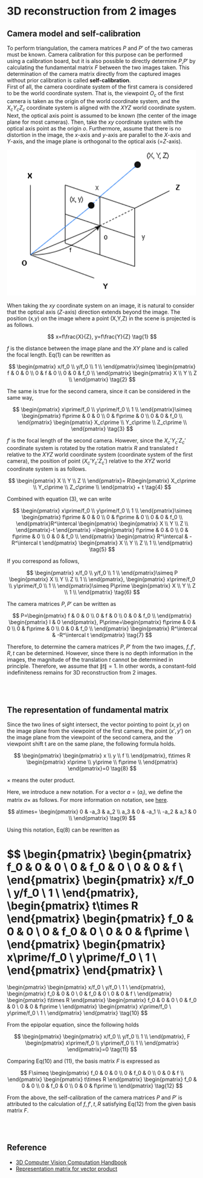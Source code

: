 # 3D reconstruction from 2 images

## Camera model and self-calibration
To perform triangulation, the camera matrices $P$ and $P\prime$ of the two cameras must be known. Camera calibration for this purpose can be performed using a calibration board, but it is also possible to directly determine $P$,$P\prime$ by calculating the fundamental matrix $F$ between the two images taken. This determination of the camera matrix directly from the captured images without prior calibration is called **self-calibration**.  
First of all, the camera coordinate system of the first camera is considered to be the world coordinate system. That is, the viewpoint $O_c$ of the first camera is taken as the origin of the world coordinate system, and the $X_cY_cZ_c$ coordinate system is aligned with the $XYZ$ world coordinate system. Next, the optical axis point is assumed to be known (the center of the image plane for most cameras). Then, take the $xy$ coordinate system with the optical axis point as the origin $o$. Furthermore, assume that there is no distortion in the image, the $x$-axis and $y$-axis are parallel to the $X$-axis and $Y$-axis, and the image plane is orthogonal to the optical axis (=$Z$-axis).

<img src='images/camera_model.png' width='500'>

When taking the $xy$ coordinate system on an image, it is natural to consider that the optical axis ($Z$-axis) direction extends beyond the image. The position (x,y) on the image where a point (X,Y,Z) in the scene is projected is as follows.

$$
x=f\frac{X}{Z}, y=f\frac{Y}{Z} \tag{1}
$$

$f$ is the distance between the image plane and the $XY$ plane and is called the focal length. Eq(1) can be rewritten as

$$
\begin{pmatrix}
x/f_0 \\
y/f_0 \\
1 \\
\end{pmatrix}\simeq
\begin{pmatrix}
f & 0 & 0 \\
0 & f & 0 \\
0 & 0 & f_0 \\
\end{pmatrix}
\begin{pmatrix}
X \\
Y \\
Z \\
\end{pmatrix} \tag{2}
$$

The same is true for the second camera, since it can be considered in the same way,

$$
\begin{pmatrix}
x\prime/f_0 \\
y\prime/f_0 \\
1 \\
\end{pmatrix}\simeq
\begin{pmatrix}
f\prime & 0 & 0 \\
0 & f\prime & 0 \\
0 & 0 & f_0 \\
\end{pmatrix}
\begin{pmatrix}
X_c\prime \\
Y_c\prime \\
Z_c\prime \\
\end{pmatrix} \tag{3}
$$

$f\prime$ is the focal length of the second camera. However, since the $X_c\prime Y_c\prime Z_c\prime$ coordinate system is rotated by the rotation matrix $R$ and translated $t$ relative to the $XYZ$ world coordinate system (coordinate system of the first camera), the position of point $(X_c\prime Y_c\prime Z_c\prime)$ relative to the $XYZ$ world coordinate system is as follows.

$$
\begin{pmatrix}
X \\
Y \\
Z \\
\end{pmatrix}=
R\begin{pmatrix}
X_c\prime \\
Y_c\prime \\
Z_c\prime \\
\end{pmatrix} + t \tag{4}
$$

Combined with equation (3), we can write

$$
\begin{pmatrix}
x\prime/f_0 \\
y\prime/f_0 \\
1 \\
\end{pmatrix}\simeq
\begin{pmatrix}
f\prime & 0 & 0 \\
0 & f\prime & 0 \\
0 & 0 & f_0 \\
\end{pmatrix}R^\intercal
\begin{pmatrix}
\begin{pmatrix}
X \\
Y \\
Z \\
\end{pmatrix}-t
\end{pmatrix}
=\begin{pmatrix}
f\prime & 0 & 0 \\
0 & f\prime & 0 \\
0 & 0 & f_0 \\
\end{pmatrix}
\begin{pmatrix}
R^\intercal & -R^\intercal t
\end{pmatrix}
\begin{pmatrix}
X \\
Y \\
Z \\
1 \\
\end{pmatrix}
\tag{5}
$$

If you correspond as follows,

$$
\begin{pmatrix}
x/f_0 \\
y/f_0 \\
1 \\
\end{pmatrix}\simeq P
\begin{pmatrix}
X \\
Y \\
Z \\
1 \\
\end{pmatrix},
\begin{pmatrix}
x\prime/f_0 \\
y\prime/f_0 \\
1 \\
\end{pmatrix}\simeq P\prime
\begin{pmatrix}
X \\
Y \\
Z \\
1 \\
\end{pmatrix} \tag{6}
$$

The camera matrices $P,P\prime$ can be written as

$$
P=\begin{pmatrix}
f & 0 & 0 \\
0 & f & 0 \\
0 & 0 & f_0 \\
\end{pmatrix}
\begin{pmatrix}
I & 0
\end{pmatrix},
P\prime=\begin{pmatrix}
f\prime & 0 & 0 \\
0 & f\prime & 0 \\
0 & 0 & f_0 \\
\end{pmatrix}
\begin{pmatrix}
R^\intercal & -R^\intercal t
\end{pmatrix} \tag{7}
$$

Therefore, to determine the camera matrices $P, P\prime$ from the two images, $f, f\prime, R, t$ can be determined. However, since there is no depth information in the images, the magnitude of the translation $t$ cannot be determined in principle. Therefore, we assume that $\lVert t \rVert =1$. In other words, a constant-fold indefiniteness remains for 3D reconstruction from 2 images.

<br></br>

## The representation of fundamental matrix
Since the two lines of sight intersect, the vector pointing to point $(x,y)$ on the image plane from the viewpoint of the first camera, the point $(x\prime,y\prime)$ on the image plane from the viewpoint of the second camera, and the viewpoint shift t are on the same plane, the following formula holds.

$$
\begin{pmatrix}
\begin{pmatrix}
x \\
y \\
f \\
\end{pmatrix},
t\times R
\begin{pmatrix}
x\prime \\
y\prime \\
f\prime \\
\end{pmatrix}
\end{pmatrix}=0 \tag{8}
$$

$\times$ means the outer product.

Here, we introduce a new notation. For a vector $a=(a_i)$, we define the matrix $a\times$ as follows. For more information on notation, see [here](https://w3e.kanazawa-it.ac.jp/math/physics/category/physical_math/linear_algebra/henkan-tex.cgi?target=/math/physics/category/physical_math/linear_algebra/vector_product_matrix.html).

$$
a\times=
\begin{pmatrix}
0 & -a_3 & a_2 \\
a_3 & 0 & -a_1 \\
-a_2 & a_1 & 0 \\
\end{pmatrix} \tag{9}
$$

Using this notation, Eq(8) can be rewritten as

$$
\begin{pmatrix}
\begin{pmatrix}
f_0 & 0 & 0 \\
0 & f_0 & 0 \\
0 & 0 & f \\
\end{pmatrix}
\begin{pmatrix}
x/f_0 \\
y/f_0 \\
1 \\
\end{pmatrix},
\begin{pmatrix}
t\times R
\end{pmatrix}
\begin{pmatrix}
f_0 & 0 & 0 \\
0 & f_0 & 0 \\
0 & 0 & f\prime \\
\end{pmatrix}
\begin{pmatrix}
x\prime/f_0 \\
y\prime/f_0 \\
1 \\
\end{pmatrix}
\end{pmatrix} \\
=
\begin{pmatrix}
\begin{pmatrix}
x/f_0 \\
y/f_0 \\
1 \\
\end{pmatrix},
\begin{pmatrix}
f_0 & 0 & 0 \\
0 & f_0 & 0 \\
0 & 0 & f \\
\end{pmatrix}
\begin{pmatrix}
t\times R
\end{pmatrix}
\begin{pmatrix}
f_0 & 0 & 0 \\
0 & f_0 & 0 \\
0 & 0 & f\prime \\
\end{pmatrix}
\begin{pmatrix}
x\prime/f_0 \\
y\prime/f_0 \\
1 \\
\end{pmatrix}
\end{pmatrix} \tag{10}
$$

From the epipolar equation, since the following holds

$$
\begin{pmatrix}
\begin{pmatrix}
x/f_0 \\
y/f_0 \\
1 \\
\end{pmatrix},
F
\begin{pmatrix}
x\prime/f_0 \\
y\prime/f_0 \\
1 \\
\end{pmatrix}
\end{pmatrix}=0 \tag{11}
$$

Comparing Eq(10) and (11), the basis matrix $F$ is expressed as

$$
F\simeq
\begin{pmatrix}
f_0 & 0 & 0 \\
0 & f_0 & 0 \\
0 & 0 & f \\
\end{pmatrix}
\begin{pmatrix}
t\times R
\end{pmatrix}
\begin{pmatrix}
f_0 & 0 & 0 \\
0 & f_0 & 0 \\
0 & 0 & f\prime \\
\end{pmatrix} \tag{12}
$$

From the above, the self-calibration of the camera matrices $P$ and $P\prime$ is attributed to the calculation of $f, f\prime, t, R$ satisfying Eq(12) from the given basis matrix $F$.

<br></br>

## Reference
- [3D Computer Vision Computation Handbook](https://www.morikita.co.jp/books/mid/081791)
- [Representation matrix for vector product](https://w3e.kanazawa-it.ac.jp/math/physics/category/physical_math/linear_algebra/henkan-tex.cgi?target=/math/physics/category/physical_math/linear_algebra/vector_product_matrix.html)